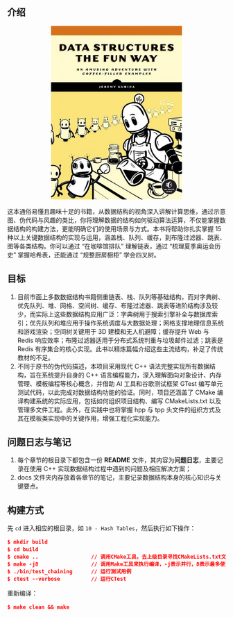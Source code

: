## 介绍



<div align="center">
  <img src="assets/bookcover.jpeg" height="400">
</div>

这本通俗易懂且趣味十足的书籍，从数据结构的视角深入讲解计算思维，通过示意图、伪代码与风趣的类比，你将理解数据的结构如何驱动算法运算，不仅能掌握数据结构的构建方法，更能明确它们的使用场景与方式。本书将帮助你扎实掌握 15 种以上关键数据结构的实现与运用，涵盖栈、队列、缓存，到布隆过滤器、跳表、图等各类结构。你可以通过 “在咖啡馆排队” 理解链表，通过 “梳理夏季奥运会历史” 掌握哈希表，还能通过 “规整厨房橱柜” 学会四叉树。



## 目标

1. 目前市面上多数数据结构书籍侧重链表、栈、队列等基础结构，而对字典树、优先队列、堆、网格、空间树、缓存、布隆过滤器、跳表等进阶结构涉及较少，而实际上这些数据结构应用广泛：字典树用于搜索引擎补全与数据库索引；优先队列和堆应用于操作系统调度与大数据处理；网格支撑地理信息系统和游戏渲染；空间树关键用于 3D 建模和无人机避障；缓存提升 Web 与 Redis 响应效率；布隆过滤器适用于分布式系统判重与垃圾邮件过滤；跳表是 Redis 有序集合的核心实现。此书以精炼篇幅介绍这些主流结构，补足了传统教材的不足。
2. 不同于原书的伪代码描述，本项目采用现代 C++ 语法完整实现所有数据结构，旨在系统提升自身的 C++ 语言编程能力，深入理解面向对象设计、内存管理、模板编程等核心概念，并借助 AI 工具和谷歌测试框架 GTest 编写单元测试代码，以此完成对数据结构功能的验证。同时，项目还涵盖了 CMake 编译构建系统的实际应用，包括如何组织项目结构、编写 CMakeLists.txt 以及管理多文件工程。此外，在实践中也将掌握 hpp 与 tpp 头文件的组织方式及其在模板类实现中的关键作用，增强工程化实现能力。



## 问题日志与笔记

1. 每个章节的根目录下都包含一份 **README** 文件，其内容为**问题日志**，主要记录在使用 C++ 实现数据结构过程中遇到的问题及相应解决方案；
2. docs 文件夹内存放着各章节的笔记，主要记录数据结构本身的核心知识与关键要点。



## 构建方式

先 `cd` 进入相应的根目录，如 `10 - Hash Tables`，然后执行如下操作：

```cmake
$ mkdir build
$ cd build
$ cmake ..      		   // 调用CMake工具，去上级目录寻找CMakeLists.txt文件
$ make -j8      		   // 调用Make工具来执行编译，-j表示并行，8表示最多使用8个CPU核心
$ ./bin/test_chaining      // 运行测试用例
$ ctest --verbose          // 运行CTest
```

重新编译：

```cmake
$ make clean && make
```

